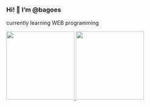 ###  Hi! 👋 I’m @bagoes 
currently learning WEB programming

<p align="left">
<a href="https://github.com/bagoes">
  <img height="180em" src="https://github-readme-stats-eight-theta.vercel.app/api?username=bagoes&show_icons=true&theme=algolia&include_all_commits=true&count_private=true"/>
  <img height="180em" src="https://github-readme-stats-eight-theta.vercel.app/api/top-langs/?username=bagoes&layout=compact&langs_count=8&theme=algolia"/>
</a>
</p>

<!---
bagoes/bagoes is a ✨ special ✨ repository because its `README.md` (this file) appears on your GitHub profile.
You can click the Preview link to take a look at your changes.
--->
